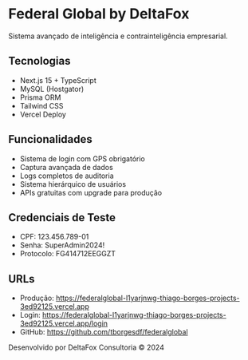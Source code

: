 # Federal Global by DeltaFox

Sistema avançado de inteligência e contrainteligência empresarial.

## Tecnologias

- Next.js 15 + TypeScript
- MySQL (Hostgator)
- Prisma ORM
- Tailwind CSS
- Vercel Deploy

## Funcionalidades

- Sistema de login com GPS obrigatório
- Captura avançada de dados
- Logs completos de auditoria
- Sistema hierárquico de usuários
- APIs gratuitas com upgrade para produção

## Credenciais de Teste

- CPF: 123.456.789-01
- Senha: SuperAdmin2024!
- Protocolo: FG414712EEGGZT

## URLs

- Produção: https://federalglobal-l1yarjnwg-thiago-borges-projects-3ed92125.vercel.app
- Login: https://federalglobal-l1yarjnwg-thiago-borges-projects-3ed92125.vercel.app/login
- GitHub: https://github.com/tborgesdf/federalglobal

Desenvolvido por DeltaFox Consultoria © 2024






